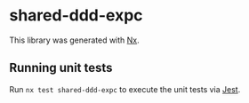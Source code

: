 # shared-ddd-expc

This library was generated with [Nx](https://nx.dev).

## Running unit tests

Run `nx test shared-ddd-expc` to execute the unit tests via [Jest](https://jestjs.io).
